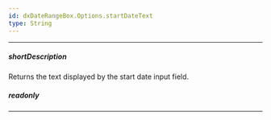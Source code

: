 ```yaml
---
id: dxDateRangeBox.Options.startDateText
type: String
---
```

---
##### shortDescription
Returns the text displayed by the start date input field.

##### readonly

---
